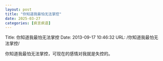 ```yaml
---
layout: post
title: "你知道我最怕无法掌控"
date: 2025-03-27
categories: [疯言疯语]
---
```


Title: 你知道我最怕无法掌控
Date: 2013-09-17 10:46:32
URL: /你知道我最怕无法掌控/

你知道我最怕无法掌控，可现在的感情对我就是失控的。